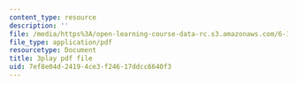 ```yaml
---
content_type: resource
description: ''
file: /media/https%3A/open-learning-course-data-rc.s3.amazonaws.com/6-189-multicore-programming-primer-january-iap-2007/7ef8e04d24194ce3f24617ddcc6640f3_ZD2sKqPxPIk.pdf
file_type: application/pdf
resourcetype: Document
title: 3play pdf file
uid: 7ef8e04d-2419-4ce3-f246-17ddcc6640f3
---
```


